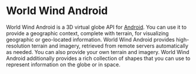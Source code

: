# World Wind Android #

World Wind Android is a 3D virtual globe API for [Android](http://developer.android.com/index.html). You can use it to provide a geographic context, complete
with terrain, for visualizing geographic or geo-located information. World Wind Android provides high-resolution terrain
and imagery, retrieved from remote servers automatically as needed. You can also provide your own terrain and
imagery. World Wind Android additionally provides a rich collection of shapes that you can use to represent information on
the globe or in space.
